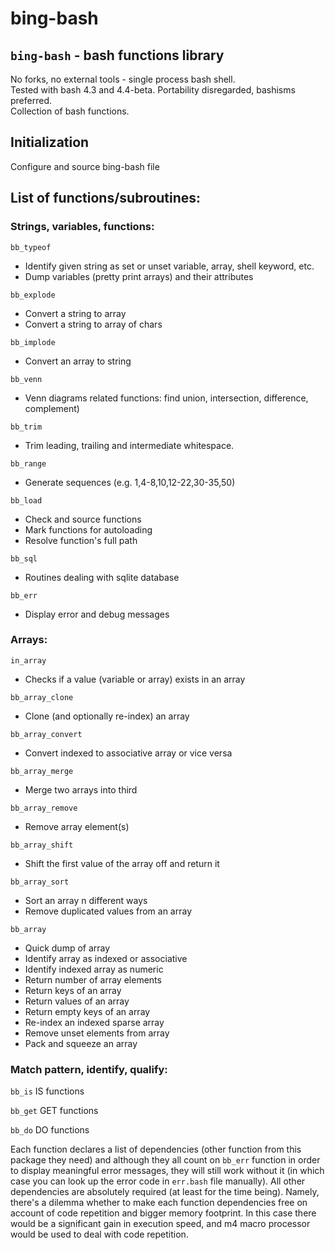 # bing-bash   
   
## `bing-bash` - bash functions library   
   

No forks, no external tools - single process bash shell.   
Tested with bash 4.3 and 4.4-beta.
Portability disregarded, bashisms preferred.   
Collection of bash functions.
   

## Initialization
Configure and source bing-bash file



## List of functions/subroutines:  
  

### Strings, variables, functions:  

`bb_typeof`
- Identify given string as set or unset variable, array, shell keyword, etc.
- Dump variables (pretty print arrays) and their attributes   

`bb_explode`   
- Convert a string to array
- Convert a string to array of chars

`bb_implode`
- Convert an array to string

`bb_venn`
- Venn diagrams related functions: find union, intersection, difference, complement) 

`bb_trim`
- Trim leading, trailing and intermediate whitespace.

`bb_range`
- Generate sequences (e.g. 1,4-8,10,12-22,30-35,50)

`bb_load`
- Check and source functions
- Mark functions for autoloading
- Resolve function's full path

`bb_sql`
- Routines dealing with sqlite database

`bb_err`
- Display error and debug messages


### Arrays:  

`in_array`
- Checks if a value (variable or array) exists in an array

`bb_array_clone`
- Clone (and optionally re-index) an array  

`bb_array_convert`
- Convert indexed to associative array or vice versa

`bb_array_merge`
- Merge two arrays into third

`bb_array_remove`
- Remove array element(s)

`bb_array_shift`
- Shift the first value of the array off and return it

`bb_array_sort`
- Sort an array n different ways
- Remove duplicated values from an array


`bb_array`
- Quick dump of array
- Identify array as indexed or associative
- Identify indexed array as numeric
- Return number of array elements
- Return keys of an array
- Return values of an array
- Return empty keys of an array
- Re-index an indexed sparse array
- Remove unset elements from array
- Pack and squeeze an array


### Match pattern, identify, qualify:  

`bb_is`
IS functions

`bb_get`
GET functions

`bb_do`
DO functions
  
  
  
  
Each function declares a list of dependencies (other function from this package they need) and although they all count on `bb_err` function in order to display meaningful error messages, they will still work without it (in which case you can look up the error code in `err.bash` file manually). All other dependencies are absolutely required (at least for the time being).
Namely, there's a dilemma whether to make each function dependencies free on account of code repetition and bigger memory footprint. In this case there would be a significant gain in execution speed, and m4 macro processor would be used to deal with code repetition.
